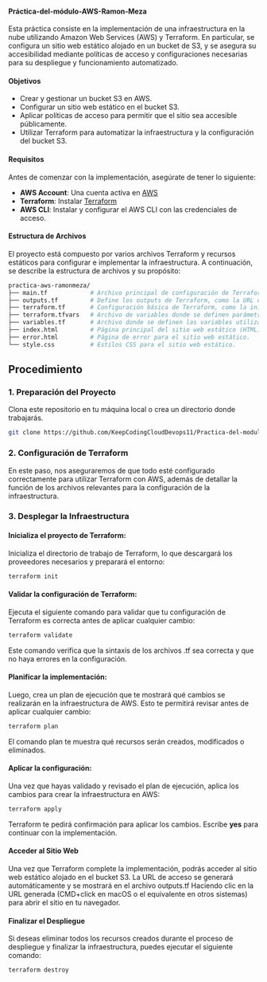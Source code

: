 #### Práctica-del-módulo-AWS-Ramon-Meza

Esta práctica consiste en la implementación de una infraestructura en la nube utilizando Amazon Web Services (AWS) y Terraform. En particular, se configura un sitio web estático alojado en un bucket de S3, y se asegura su accesibilidad mediante políticas de acceso y configuraciones necesarias para su despliegue y funcionamiento automatizado.

#### Objetivos

- Crear y gestionar un bucket S3 en AWS.
- Configurar un sitio web estático en el bucket S3.
- Aplicar políticas de acceso para permitir que el sitio sea accesible públicamente.
- Utilizar Terraform para automatizar la infraestructura y la configuración del bucket S3.

#### Requisitos

Antes de comenzar con la implementación, asegúrate de tener lo siguiente:

- **AWS Account**: Una cuenta activa en [AWS](https://aws.amazon.com/es/)
- **Terraform**: Instalar [Terraform](https://developer.hashicorp.com/terraform/install)
- **AWS CLI**: Instalar y configurar el AWS CLI con las credenciales de acceso.

#### Estructura de Archivos
El proyecto está compuesto por varios archivos Terraform y recursos estáticos para configurar e implementar la infraestructura. A continuación, se describe la estructura de archivos y su propósito:

```bash
practica-aws-ramonmeza/
├── main.tf            # Archivo principal de configuración de Terraform, define la infraestructura en AWS (S3, políticas de acceso, etc.)
├── outputs.tf         # Define los outputs de Terraform, como la URL del bucket S3 donde se aloja el sitio web.
├── terraform.tf       # Configuración básica de Terraform, como la inicialización de proveedores y la versión de Terraform.
├── terraform.tfvars   # Archivo de variables donde se definen parámetros específicos como el nombre del bucket y la sensibilidad.
├── variables.tf       # Archivo donde se definen las variables utilizadas en Terraform, como 'bucket_name' y 'sensitivity'.
├── index.html         # Página principal del sitio web estático (HTML).
├── error.html         # Página de error para el sitio web estático.
└── style.css          # Estilos CSS para el sitio web estático.

```
## Procedimiento

### 1. Preparación del Proyecto

Clona este repositorio en tu máquina local o crea un directorio donde trabajarás.

  ```bash
 git clone https://github.com/KeepCodingCloudDevops11/Practica-del-modulo-AWS-Ramon-Meza.git
   ```
### 2. Configuración de Terraform
En este paso, nos aseguraremos de que todo esté configurado correctamente para utilizar Terraform con AWS, además de detallar la función de los archivos relevantes para la configuración de la infraestructura. 

### 3. Desplegar la Infraestructura

#### Inicializa el proyecto de Terraform:

Inicializa el directorio de trabajo de Terraform, lo que descargará los proveedores necesarios y preparará el entorno:

```bash
terraform init
```
#### Validar la configuración de Terraform:

Ejecuta el siguiente comando para validar que tu configuración de Terraform es correcta antes de aplicar cualquier cambio:

```bash
terraform validate
```
Este comando verifica que la sintaxis de los archivos .tf sea correcta y que no haya errores en la configuración.

#### Planificar la implementación:

Luego, crea un plan de ejecución que te mostrará qué cambios se realizarán en la infraestructura de AWS. Esto te permitirá revisar antes de aplicar cualquier cambio:

```bash
terraform plan
```
El comando plan te muestra qué recursos serán creados, modificados o eliminados.

#### Aplicar la configuración:

Una vez que hayas validado y revisado el plan de ejecución, aplica los cambios para crear la infraestructura en AWS:

```bash
terraform apply
```
Terraform te pedirá confirmación para aplicar los cambios. Escribe **yes** para continuar con la implementación.

#### Acceder al Sitio Web
Una vez que Terraform complete la implementación, podrás acceder al sitio web estático alojado en el bucket S3. La URL de acceso se generará automáticamente y se mostrará en el archivo outputs.tf
Haciendo clic en la URL generada (CMD+click en macOS o el equivalente en otros sistemas) para abrir el sitio en tu navegador.

#### Finalizar el Despliegue
Si deseas eliminar todos los recursos creados durante el proceso de despliegue y finalizar la infraestructura, puedes ejecutar el siguiente comando:

```bash
terraform destroy
```


